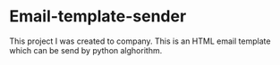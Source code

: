 # Email-template-sender
This project I was created to company. This is an HTML email template which can be send by python alghorithm.
